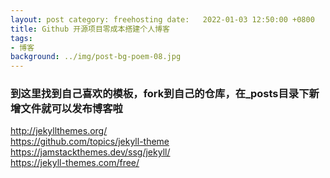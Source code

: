 ```yaml
---
layout: post category: freehosting date:   2022-01-03 12:50:00 +0800
title: Github 开源项目零成本搭建个人博客
tags:
- 博客
background: ../img/post-bg-poem-08.jpg
---
```



### 到这里找到自己喜欢的模板，fork到自己的仓库，在_posts目录下新增文件就可以发布博客啦<br>
http://jekyllthemes.org/<br>
https://github.com/topics/jekyll-theme<br>
https://jamstackthemes.dev/ssg/jekyll/<br>
https://jekyll-themes.com/free/<br>
